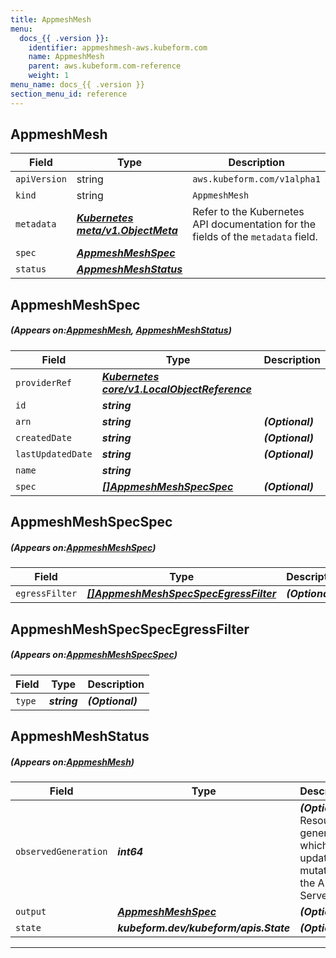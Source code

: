 ```yaml
---
title: AppmeshMesh
menu:
  docs_{{ .version }}:
    identifier: appmeshmesh-aws.kubeform.com
    name: AppmeshMesh
    parent: aws.kubeform.com-reference
    weight: 1
menu_name: docs_{{ .version }}
section_menu_id: reference
---
```


## AppmeshMesh
| Field | Type | Description |
| ------ | ----- | ----------- |
| `apiVersion` | string | `aws.kubeform.com/v1alpha1` |
|    `kind` | string | `AppmeshMesh` |
| `metadata` | ***[Kubernetes meta/v1.ObjectMeta](https://kubernetes.io/docs/reference/generated/kubernetes-api/v1.13/#objectmeta-v1-meta)***|Refer to the Kubernetes API documentation for the fields of the `metadata` field.|
| `spec` | ***[AppmeshMeshSpec](#AppmeshMeshSpec)***||
| `status` | ***[AppmeshMeshStatus](#AppmeshMeshStatus)***||
## AppmeshMeshSpec
##### (Appears on:[AppmeshMesh](#AppmeshMesh), [AppmeshMeshStatus](#AppmeshMeshStatus))
| Field | Type | Description |
| ------ | ----- | ----------- |
| `providerRef` | ***[Kubernetes core/v1.LocalObjectReference](https://kubernetes.io/docs/reference/generated/kubernetes-api/v1.13/#localobjectreference-v1-core)***||
| `id` | ***string***||
| `arn` | ***string***| ***(Optional)*** |
| `createdDate` | ***string***| ***(Optional)*** |
| `lastUpdatedDate` | ***string***| ***(Optional)*** |
| `name` | ***string***||
| `spec` | ***[[]AppmeshMeshSpecSpec](#AppmeshMeshSpecSpec)***| ***(Optional)*** |
## AppmeshMeshSpecSpec
##### (Appears on:[AppmeshMeshSpec](#AppmeshMeshSpec))
| Field | Type | Description |
| ------ | ----- | ----------- |
| `egressFilter` | ***[[]AppmeshMeshSpecSpecEgressFilter](#AppmeshMeshSpecSpecEgressFilter)***| ***(Optional)*** |
## AppmeshMeshSpecSpecEgressFilter
##### (Appears on:[AppmeshMeshSpecSpec](#AppmeshMeshSpecSpec))
| Field | Type | Description |
| ------ | ----- | ----------- |
| `type` | ***string***| ***(Optional)*** |
## AppmeshMeshStatus
##### (Appears on:[AppmeshMesh](#AppmeshMesh))
| Field | Type | Description |
| ------ | ----- | ----------- |
| `observedGeneration` | ***int64***| ***(Optional)*** Resource generation, which is updated on mutation by the API Server.|
| `output` | ***[AppmeshMeshSpec](#AppmeshMeshSpec)***| ***(Optional)*** |
| `state` | ***kubeform.dev/kubeform/apis.State***| ***(Optional)*** |
---
